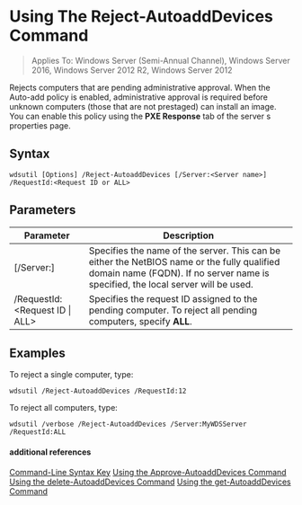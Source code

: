 # Using The Reject-AutoaddDevices Command

>Applies To: Windows Server (Semi-Annual Channel), Windows Server 2016, Windows Server 2012 R2, Windows Server 2012

Rejects computers that are pending administrative approval. When the Auto-add policy is enabled, administrative approval is required before unknown computers (those that are not prestaged) can install an image. You can enable this policy using the **PXE Response** tab of the server s properties page.
## Syntax
```
wdsutil [Options] /Reject-AutoaddDevices [/Server:<Server name>] /RequestId:<Request ID or ALL>
```
## Parameters
|Parameter|Description|
|-------|--------|
|[/Server:<Server name>]|Specifies the name of the server. This can be either the NetBIOS name or the fully qualified domain name (FQDN). If no server name is specified, the local server will be used.|
|/RequestId:<Request ID &#124; ALL>|Specifies the request ID assigned to the pending computer. To reject all pending computers, specify **ALL**.|
## <a name="BKMK_examples"></a>Examples
To reject a single computer, type:
```
wdsutil /Reject-AutoaddDevices /RequestId:12
```
To reject all computers, type:
```
wdsutil /verbose /Reject-AutoaddDevices /Server:MyWDSServer /RequestId:ALL
```
#### additional references
[Command-Line Syntax Key](command-line-syntax-key.md)
[Using the Approve-AutoaddDevices Command](using-the-approve-autoadddevices-command.md)
[Using the delete-AutoaddDevices Command](using-the-delete-autoadddevices-command.md)
[Using the get-AutoaddDevices Command](using-the-get-autoadddevices-command.md)
